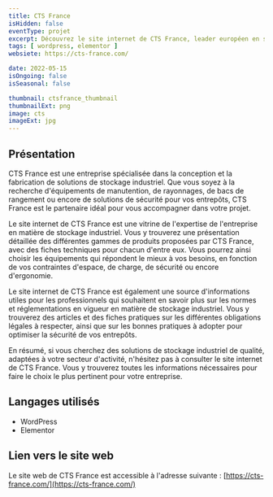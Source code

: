 ```yaml
---
title: CTS France
isHidden: false
eventType: projet
excerpt: Découvrez le site internet de CTS France, leader européen en solutions de stockage industriel, pour des solutions de qualité, adaptées à tous les secteurs d'activité.
tags: [ wordpress, elementor ]
websiete: https://cts-france.com/

date: 2022-05-15
isOngoing: false
isSeasonal: false

thumbnail: ctsfrance_thumbnail
thumbnailExt: png
image: cts
imageExt: jpg
---
```


## Présentation

CTS France est une entreprise spécialisée dans la conception et la fabrication de solutions de stockage industriel. Que
vous soyez à la recherche d'équipements de manutention, de rayonnages, de bacs de rangement ou encore de solutions de
sécurité pour vos entrepôts, CTS France est le partenaire idéal pour vous accompagner dans votre projet.

Le site internet de CTS France est une vitrine de l'expertise de l'entreprise en matière de stockage industriel. Vous y
trouverez une présentation détaillée des différentes gammes de produits proposées par CTS France, avec des fiches
techniques pour chacun d'entre eux. Vous pourrez ainsi choisir les équipements qui répondent le mieux à vos besoins, en
fonction de vos contraintes d'espace, de charge, de sécurité ou encore d'ergonomie.

Le site internet de CTS France est également une source d'informations utiles pour les professionnels qui souhaitent en
savoir plus sur les normes et réglementations en vigueur en matière de stockage industriel. Vous y trouverez des
articles et des fiches pratiques sur les différentes obligations légales à respecter, ainsi que sur les bonnes pratiques
à adopter pour optimiser la sécurité de vos entrepôts.

En résumé, si vous cherchez des solutions de stockage industriel de qualité, adaptées à votre secteur d'activité,
n'hésitez pas à consulter le site internet de CTS France. Vous y trouverez toutes les informations nécessaires pour
faire le choix le plus pertinent pour votre entreprise.

## Langages utilisés

- WordPress
- Elementor

## Lien vers le site web

Le site web de CTS France est accessible à l'adresse suivante : [https://cts-france.com/](https://cts-france.com/)
